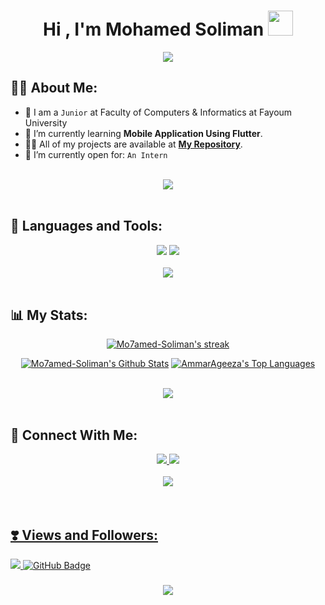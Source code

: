 <h1 align="center">Hi , I'm Mohamed Soliman <img src="https://media.giphy.com/media/hvRJCLFzcasrR4ia7z/giphy.gif" width="40"></h1>

<p align="center">
  <a href="https://github.com/DenverCoder1/readme-typing-svg"><img src="https://readme-typing-svg.herokuapp.com?lines=Computer+Science+Student;Mobile+Application+Developer;Always%20learning%20new%20things&center=true&width=500&height=50"></a>
</p>


 

## 🙋‍♂️ About Me:
- :school: I am a `Junior` at Faculty of Computers & Informatics at Fayoum University
- 🌱 I’m currently learning **Mobile Application Using Flutter**.
- 👨‍💻 All of my projects are available at **[My Repository](https://github.com/Mo7amed-Soliman?tab=repositories)**.
- :thinking: I’m currently open for: `An Intern`

<br>
<div align="center">
    <img src="https://user-images.githubusercontent.com/73097560/115834477-dbab4500-a447-11eb-908a-139a6edaec5c.gif" />
</div>
<br>

## 🚀 Languages and Tools:
<div align="center">
    <img src="https://skillicons.dev/icons?i=flutter,dart,firebase,cpp" />
    <img src="https://skillicons.dev/icons?i=github,androidstudio,vscode,figma,postman" /><br>
</div>
 
<br>
<div align="center">
    <img src="https://user-images.githubusercontent.com/73097560/115834477-dbab4500-a447-11eb-908a-139a6edaec5c.gif" />
</div>
<br>

## 📊 My Stats:
<p align="center">
    <a href="https://github.com/Mo7amed-Soliman/github-readme-streak-stats">
        <img title="🔥 Get streak stats for your profile at git.io/streak-stats" alt="Mo7amed-Soliman's streak" src="https://github-readme-streak-stats.herokuapp.com/?user=Mo7amed-Soliman&theme=black-ice&hide_border=true&stroke=0000&background=060A0CD0"/>
    </a>
</p>

<p align="center">
<a href="https://github.com/Mo7amed-Soliman/github-readme-stats"><img alt="Mo7amed-Soliman's Github Stats" src="https://github-readme-stats.vercel.app/api?username=Mo7amed-Soliman&show_icons=true&count_private=true&theme=react&hide_border=true&bg_color=0D1117" /></a>
<a href="https://github.com/Mo7amed-Soliman/github-readme-stats"><img alt="AmmarAgeeza's Top Languages" src="https://github-readme-stats.vercel.app/api/top-langs/?username=Mo7amed-Soliman&langs_count=8&count_private=true&layout=compact&theme=react&hide_border=true&bg_color=0D1117" /></a>
</p>

<br>
<div align="center">
    <img src="https://user-images.githubusercontent.com/73097560/115834477-dbab4500-a447-11eb-908a-139a6edaec5c.gif" />
</div>
<br>


 ## 🤝 Connect With Me:

<div align="center">
    <a href="https://www.linkedin.com/in/mohamed-soliman-83a61b268/" target="_blank">
        <img src="https://img.shields.io/badge/LinkedIn-0077B5?style=for-the-badge&logo=linkedin&logoColor=white" target="_blank" />
    </a>
  <a href="mailto:ms3196@fayoum.edu.eg">
    <img src="https://img.shields.io/badge/Gmail-333333?style=for-the-badge&logo=gmail&logoColor=red" />

    
</div>

<br>
<div align="center">
    <img src="https://user-images.githubusercontent.com/73097560/115834477-dbab4500-a447-11eb-908a-139a6edaec5c.gif" />
</div>
<br>


<br>

## ❣️ Views and Followers:

<a href="https://github.com/AmmarAgeeza/github-profile-views-counter">
    <img src="https://komarev.com/ghpvc/?username=Mo7amed-Soliman">
</a>
<a href="https://github.com/Mo7amed-Soliman?tab=followers"><img src="https://img.shields.io/github/followers/Mo7amed-Soliman?label=Followers&style=social" alt="GitHub Badge"></a>
<h3 align="center">
    <img src="https://readme-typing-svg.herokuapp.com/?font=Righteous&size=25&center=true&vCenter=true&width=500&height=70&duration=4000&lines=Thanks+for+visiting!+❤️;+Shoot+me+a+message+on+Linkedin!;I'm+Long+Life+Learner">
</h3>

<br/>
